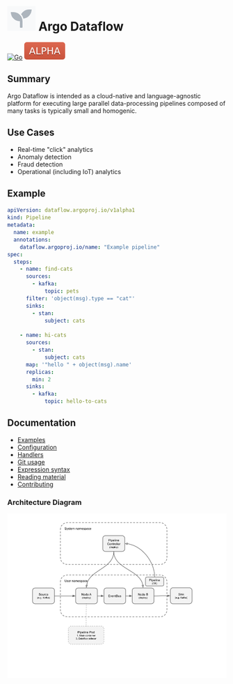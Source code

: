 # ![Logo](docs/assets/logo.png) Argo Dataflow

[![Go](https://github.com/argoproj-labs/argo-dataflow/actions/workflows/go.yml/badge.svg)](https://github.com/argoproj-labs/argo-dataflow/actions/workflows/go.yml)
![Alpha](docs/assets/alpha.svg)

## Summary

Argo Dataflow is intended as a cloud-native and language-agnostic platform for executing large parallel data-processing
pipelines composed of many tasks is typically small and homogenic.

## Use Cases

* Real-time "click" analytics
* Anomaly detection
* Fraud detection
* Operational (including IoT) analytics

## Example

```yaml
apiVersion: dataflow.argoproj.io/v1alpha1
kind: Pipeline
metadata:
  name: example
  annotations:
    dataflow.argoproj.io/name: "Example pipeline"
spec:
  steps:
    - name: find-cats
      sources:
        - kafka:
            topic: pets
      filter: 'object(msg).type == "cat"'
      sinks:
        - stan:
            subject: cats

    - name: hi-cats
      sources:
        - stan:
            subject: cats
      map: '"hello " + object(msg).name'
      replicas:
        min: 2
      sinks:
        - kafka:
            topic: hello-to-cats
```

## Documentation

* [Examples](docs/EXAMPLES.md)
* [Configuration](docs/CONFIGURATION.md)
* [Handlers](docs/HANDLERS.md)
* [Git usage](docs/GIT.md)
* [Expression syntax](docs/EXPRESSIONS.md)
* [Reading material](docs/READING.md)
* [Contributing](docs/CONTRIBUTING.md)

### Architecture Diagram

[![Architecture](docs/assets/architecture.png)](https://docs.google.com/drawings/d/1Dk7mgZ3jKpBg_DQ3c8og04ULoKpGTGUt52pBE-Vet2o/edit)
